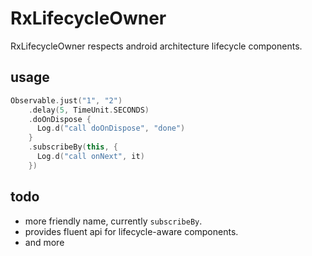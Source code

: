 # RxLifecycleOwner

RxLifecycleOwner respects android architecture lifecycle components.


## usage

```kotlin
Observable.just("1", "2")
    .delay(5, TimeUnit.SECONDS)
    .doOnDispose {
      Log.d("call doOnDispose", "done")
    }
    .subscribeBy(this, {
      Log.d("call onNext", it)
    })
```


## todo

- more friendly name, currently `subscribeBy`.
- provides fluent api for lifecycle-aware components.
- and more

